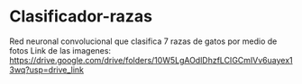 # Clasificador-razas
Red neuronal convolucional que clasifica 7 razas de gatos por medio de fotos
Link de las imagenes: https://drive.google.com/drive/folders/10W5LgAOdlDhzfLCIGCmIVv6uayex13wq?usp=drive_link
